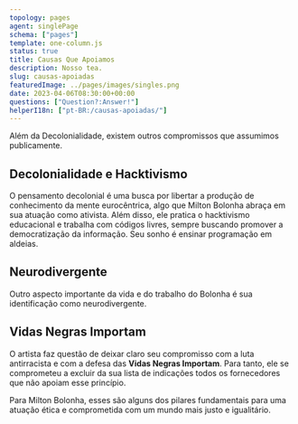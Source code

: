 ```yaml
---
topology: pages
agent: singlePage
schema: ["pages"]
template: one-column.js
status: true
title: Causas Que Apoiamos
description: Nosso tea.
slug: causas-apoiadas
featuredImage: ../pages/images/singles.png
date: 2023-04-06T08:30:00+00:00
questions: ["Question?:Answer!"]
helperI18n: ["pt-BR:/causas-apoiadas/"]
---
```


Além da Decolonialidade, existem outros compromissos que assumimos publicamente.

## Decolonialidade e Hacktivismo

O pensamento decolonial é uma busca por libertar a produção de conhecimento da mente eurocêntrica, algo que Milton Bolonha abraça em sua atuação como ativista. Além disso, ele pratica o hacktivismo educacional e trabalha com códigos livres, sempre buscando promover a democratização da informação. Seu sonho é ensinar programação em aldeias.

## Neurodivergente

Outro aspecto importante da vida e do trabalho do Bolonha é sua identificação como neurodivergente.

## Vidas Negras Importam

O artista faz questão de deixar claro seu compromisso com a luta antirracista e com a defesa das **Vidas Negras Importam**. Para tanto, ele se comprometeu a excluir da sua lista de indicações todos os fornecedores que não apoiam esse princípio.

Para Milton Bolonha, esses são alguns dos pilares fundamentais para uma atuação ética e comprometida com um mundo mais justo e igualitário.
